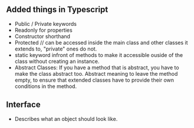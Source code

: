 ## Added things in Typescript

- Public / Private keywords
- Readonly for properties
- Constructor shorthand
- Protected // can be accessed inside the main class and other classes it extends to, "private" ones do not.
- static keyword infront of methods to make it accessible ouside of the class without creating an instance.
- Abstract Classes: If you have a method that is abstract, you have to make the class abstract too. Abstract meaning to leave the method empty, to ensure that extended classes have to provide their own conditions in the method.

## Interface

- Describes what an object should look like.
